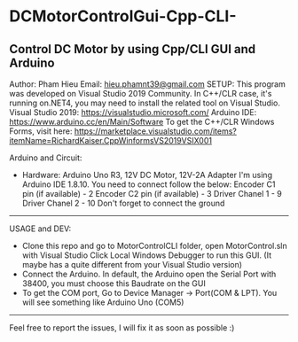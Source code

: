 # DCMotorControlGui-Cpp-CLI-
Control DC Motor by using Cpp/CLI GUI and Arduino
---------------------------------------------------------
Author: Pham Hieu
Email: hieu.phamnt39@gmail.com
SETUP:
This program was developed on Visual Studio 2019 Community.
In C++/CLR case, it's running on.NET4, you may need to install the related tool on Visual Studio.
Visual Studio 2019: https://visualstudio.microsoft.com/
Arduino IDE: https://www.arduino.cc/en/Main/Software
To get the C++/CLR Windows Forms, visit here: https://marketplace.visualstudio.com/items?itemName=RichardKaiser.CppWinformsVS2019VSIX001

Arduino and Circuit:
- Hardware: Arduino Uno R3, 12V DC Motor, 12V-2A Adapter
I'm using Arduino IDE 1.8.10.
You need to connect follow the below:
Encoder C1 pin (if available) - 2
Encoder C2 pin (if available) - 3
Driver Chanel 1 - 9
Driver Chanel 2 - 10
Don't forget to connect the ground
----------------------------------------------------------
USAGE and DEV:
- Clone this repo and go to MotorControlCLI folder, open MotorControl.sln with Visual Studio
Click Local Windows Debugger to run this GUI. (It maybe has a quite different from your Visual Studio version)
- Connect the Arduino. In default, the Arduino open the Serial Port with 38400, you must choose this Baudrate on the GUI
- To get the COM port, Go to Device Manager -> Port(COM & LPT). You will see something like Arduino Uno (COM5)
----------------------------------------------------------
Feel free to report the issues, I will fix it as soon as possible :) 
